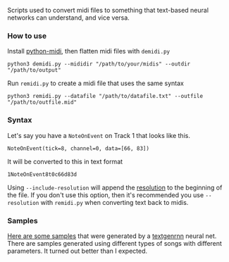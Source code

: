 Scripts used to convert midi files to something that text-based neural networks can understand, and vice versa.

### How to use
Install [python-midi](https://github.com/vishnubob/python-midi), then flatten midi files with `demidi.py`
```
python3 demidi.py --mididir "/path/to/your/midis" --outdir "/path/to/output"
```

Run `remidi.py` to create a midi file that uses the same syntax
```
python3 remidi.py --datafile "/path/to/datafile.txt" --outfile "/path/to/outfile.mid"
```

### Syntax
Let's say you have a `NoteOnEvent` on Track 1 that looks like this.
```
NoteOnEvent(tick=8, channel=0, data=[66, 83])
```
It will be converted to this in text format
```
1NoteOnEvent8t0c66d83d
```

Using `--include-resolution` will append the [resolution](https://en.wikipedia.org/wiki/Pulses_per_quarter_note) to the beginning of the file. If you don't use this option, then it's recommended you use `--resolution` with `remidi.py` when converting text back to midis.

### Samples

[Here are some samples](https://soundcloud.com/user-122134918/sets/ai-generated-music) that were generated by a [textgenrnn](https://github.com/minimaxir/textgenrnn) neural net. There are samples generated using different types of songs with different parameters. It turned out better than I expected.
